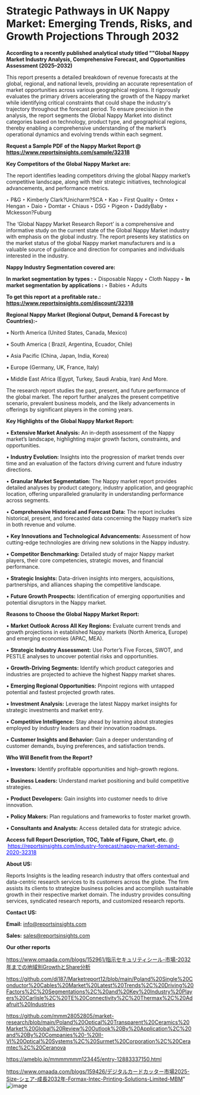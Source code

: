 # Strategic Pathways in UK Nappy Market: Emerging Trends, Risks, and Growth Projections Through 2032

<strong>According to a recently published analytical study titled ""Global Nappy Market Industry Analysis, Comprehensive Forecast, and Opportunities Assessment (2025–2032)</strong>

This report presents a detailed breakdown of revenue forecasts at the global, regional, and national levels, providing an accurate representation of market opportunities across various geographical regions. It rigorously evaluates the primary drivers accelerating the growth of the Nappy market while identifying critical constraints that could shape the industry's trajectory throughout the forecast period. To ensure precision in the analysis, the report segments the Global Nappy Market into distinct categories based on technology, product type, and geographical regions, thereby enabling a comprehensive understanding of the market’s operational dynamics and evolving trends within each segment.

<strong>Request a Sample PDF of the Nappy Market Report </strong><strong>@<a href=https://www.reportsinsights.com/sample/32318 style=color:#0000ff;> https://www.reportsinsights.com/sample/32318</a></strong></font>

<strong>Key Competitors of the Global Nappy Market are:</strong>

The report identifies leading competitors driving the global Nappy market’s competitive landscape, along with their strategic initiatives, technological advancements, and performance metrics.

‣ P&G
‣ Kimberly Clark?Unicharm?SCA
‣ Kao
‣ First Quality
‣ Ontex
‣ Hengan
‣ Daio
‣ Domtar
‣ Chiaus
‣ DSG
‣ Pigeon
‣ DaddyBaby
‣ Mckesson?Fuburg

The ‘Global Nappy Market Research Report’ is a comprehensive and informative study on the current state of the Global Nappy Market industry with emphasis on the global industry. The report presents key statistics on the market status of the global Nappy market manufacturers and is a valuable source of guidance and direction for companies and individuals interested in the industry.

<strong>Nappy Industry Segmentation covered are:</strong>

<strong>In market segmentation by types : </strong>
‣ Disposable Nappy
‣ Cloth Nappy
‣ 
<strong>In market segmentation by applications : </strong>
‣ Babies
‣ Adults

<strong>To get this report at a profitable rate.: <a href=https://www.reportsinsights.com/discount/32318 style=color:#0000ff;>https://www.reportsinsights.com/discount/32318</a></strong></font>

<strong>Regional Nappy Market (Regional Output, Demand &amp; Forecast by Countries):-</strong>

• North America (United States, Canada, Mexico)

• South America ( Brazil, Argentina, Ecuador, Chile)

• Asia Pacific (China, Japan, India, Korea)

• Europe (Germany, UK, France, Italy)

• Middle East Africa (Egypt, Turkey, Saudi Arabia, Iran) And More.

The research report studies the past, present, and future performance of the global market. The report further analyzes the present competitive scenario, prevalent business models, and the likely advancements in offerings by significant players in the coming years.

<strong>Key Highlights of the Global Nappy Market Report:</strong>

• <strong>Extensive Market Analysis:</strong> An in-depth assessment of the Nappy market’s landscape, highlighting major growth factors, constraints, and opportunities.

• <strong>Industry Evolution:</strong> Insights into the progression of market trends over time and an evaluation of the factors driving current and future industry directions.

• <strong>Granular Market Segmentation:</strong> The Nappy market report provides detailed analyses by product category, industry application, and geographic location, offering unparalleled granularity in understanding performance across segments.

• <strong>Comprehensive Historical and Forecast Data:</strong> The report includes historical, present, and forecasted data concerning the Nappy market’s size in both revenue and volume.

• <strong>Key Innovations and Technological Advancements:</strong> Assessment of how cutting-edge technologies are driving new solutions in the Nappy industry.

• <strong>Competitor Benchmarking:</strong> Detailed study of major Nappy market players, their core competencies, strategic moves, and financial performance.

• <strong>Strategic Insights:</strong> Data-driven insights into mergers, acquisitions, partnerships, and alliances shaping the competitive landscape.

• <strong>Future Growth Prospects:</strong> Identification of emerging opportunities and potential disruptors in the Nappy market.

<strong>Reasons to Choose the Global Nappy Market Report:</strong>

• <strong>Market Outlook Across All Key Regions:</strong> Evaluate current trends and growth projections in established Nappy markets (North America, Europe) and emerging economies (APAC, MEA).

• <strong>Strategic Industry Assessment:</strong> Use Porter’s Five Forces, SWOT, and PESTLE analyses to uncover potential risks and opportunities.

• <strong>Growth-Driving Segments:</strong> Identify which product categories and industries are projected to achieve the highest Nappy market shares.

• <strong>Emerging Regional Opportunities:</strong> Pinpoint regions with untapped potential and fastest projected growth rates.

• <strong>Investment Analysis:</strong> Leverage the latest Nappy market insights for strategic investments and market entry.

• <strong>Competitive Intelligence:</strong> Stay ahead by learning about strategies employed by industry leaders and their innovation roadmaps.

• <strong>Customer Insights and Behavior:</strong> Gain a deeper understanding of customer demands, buying preferences, and satisfaction trends.

<strong>Who Will Benefit from the Report?</strong>

• <strong>Investors:</strong> Identify profitable opportunities and high-growth regions.

• <strong>Business Leaders:</strong> Understand market positioning and build competitive strategies.

• <strong>Product Developers:</strong> Gain insights into customer needs to drive innovation.

• <strong>Policy Makers:</strong> Plan regulations and frameworks to foster market growth.

• <strong>Consultants and Analysts:</strong> Access detailed data for strategic advice.
</ul>
<strong>Access full Report Description, TOC, Table of Figure, Chart, etc. </strong>@  <a href=https://reportsinsights.com/industry-forecast/nappy-market-demand-2020-32318 style=color:#0000ff;>https://reportsinsights.com/industry-forecast/nappy-market-demand-2020-32318</a></font>

<strong><strong>About US</strong>:</strong>

Reports Insights is the leading research industry that offers contextual and data-centric research services to its customers across the globe. The firm assists its clients to strategize business policies and accomplish sustainable growth in their respective market domain. The industry provides consulting services, syndicated research reports, and customized research reports.

<strong>Contact US:</strong>

<p class=""""><b>Email:</b> <a href=mailto:info@reportsinsights.com>info@reportsinsights.com</a></p>
<p class=""""><b>Sales:</b> <a href=mailto:sales@reportsinsights.com>sales@reportsinsights.com</a></p>

<strong>Our other reports</strong>

<a href=https://www.omaada.com/blogs/152961/指示セキュリティシール-市場-2032年までの地域別GrowthとShare分析>https://www.omaada.com/blogs/152961/指示セキュリティシール-市場-2032年までの地域別GrowthとShare分析</a>

<a href=https://github.com/di187/Marketreport12/blob/main/Poland%20Single%20Conductor%20Cables%20Market%20Latest%20Trends%2C%20Driving%20Factors%2C%20Segmentations%2C%20and%20Key%20Industry%20Players%20Carlisle%2C%20TE%20Connectivity%2C%20Thermax%2C%20Adafruit%20Industries>https://github.com/di187/Marketreport12/blob/main/Poland%20Single%20Conductor%20Cables%20Market%20Latest%20Trends%2C%20Driving%20Factors%2C%20Segmentations%2C%20and%20Key%20Industry%20Players%20Carlisle%2C%20TE%20Connectivity%2C%20Thermax%2C%20Adafruit%20Industries</a>

<a href=https://github.com/mmm28052805/market-research/blob/main/Poland%20Optical%20Transparent%20Ceramics%20Market%20Global%20Review%20Outlook%20By%20Application%2C%20and%20By%20Companies%20-%20II-VI%20Optical%20Systems%2C%20Surmet%20Corporation%2C%20Ceramtec%2C%20Ceranova>https://github.com/mmm28052805/market-research/blob/main/Poland%20Optical%20Transparent%20Ceramics%20Market%20Global%20Review%20Outlook%20By%20Application%2C%20and%20By%20Companies%20-%20II-VI%20Optical%20Systems%2C%20Surmet%20Corporation%2C%20Ceramtec%2C%20Ceranova</a>

<a href=https://ameblo.jp/mmmmmmm123445/entry-12883337150.html>https://ameblo.jp/mmmmmmm123445/entry-12883337150.html</a>

<a href=https://www.omaada.com/blogs/159426/デジタルカードカッター市場2025-Size-シェア-成長2032年-Formax-Intec-Printing-Solutions-Limited-MBM>https://www.omaada.com/blogs/159426/デジタルカードカッター市場2025-Size-シェア-成長2032年-Formax-Intec-Printing-Solutions-Limited-MBM</a>"
![image](https://github.com/user-attachments/assets/9261e8bd-ecca-4b57-97f8-cbe66e5a20e2)
